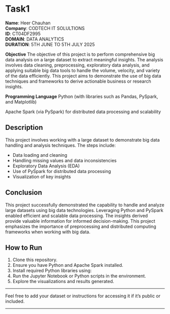 # Task1
**Name**: Heer Chauhan <br>
**Company**: CODTECH IT SOLULTIONS <br>
**ID**: CT04DF2995 <br>
**DOMAIN**: DATA ANALYTICS <br>
**DURATION**: 5TH JUNE TO 5TH JULY 2025 <br>


**Objective**
The objective of this project is to perform comprehensive big data analysis on a large dataset to extract meaningful insights. The analysis involves data cleaning, preprocessing, exploratory data analysis, and applying suitable big data tools to handle the volume, velocity, and variety of the data efficiently. This project aims to demonstrate the use of big data techniques and frameworks to derive actionable business or research insights.

**Programming Language**
Python (with libraries such as Pandas, PySpark, and Matplotlib)

Apache Spark (via PySpark) for distributed data processing and scalability

## Description
This project involves working with a large dataset to demonstrate big data handling and analysis techniques. The steps include:
- Data loading and cleaning
- Handling missing values and data inconsistencies
- Exploratory Data Analysis (EDA)
- Use of PySpark for distributed data processing
- Visualization of key insights

## Conclusion
This project successfully demonstrated the capability to handle and analyze large datasets using big data technologies. Leveraging Python and PySpark enabled efficient and scalable data processing. The insights derived provide valuable information for informed decision-making. This project emphasizes the importance of preprocessing and distributed computing frameworks when working with big data.

## How to Run
1. Clone this repository.
2. Ensure you have Python and Apache Spark installed.
3. Install required Python libraries using:
4. Run the Jupyter Notebook or Python scripts in the environment.
5. Explore the visualizations and results generated.

---

Feel free to add your dataset or instructions for accessing it if it’s public or included.

---


